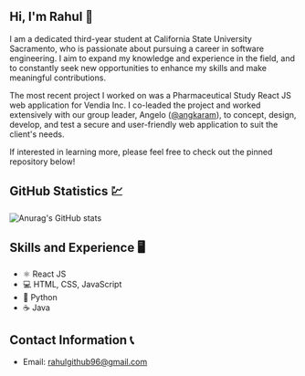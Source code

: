 ## Hi, I'm Rahul 👋

I am a dedicated third-year student at California State University Sacramento, who is passionate about pursuing a career in software engineering. I aim to expand my knowledge and experience in the field, and to constantly seek new opportunities to enhance my skills and make meaningful contributions.

The most recent project I worked on was a Pharmaceutical Study React JS web application for Vendia Inc. I co-leaded the project and worked extensively with our group leader, Angelo ([@angkaram](https://github.com/Angkaram)), to concept, design, develop, and test a secure and user-friendly web application to suit the client's needs. 

If interested in learning more, please feel free to check out the pinned repository below!

## GitHub Statistics 💹

![Anurag's GitHub stats](https://github-readme-stats-sigma-five.vercel.app/api?username=rahulio96&show_icons=true&theme=github_dark)


## Skills and Experience 🖥
* ⚛ React JS
* 💻 HTML, CSS, JavaScript
* 🐍 Python
* ☕ Java

## Contact Information 📞
* Email: rahulgithub96@gmail.com



<!--
**rahulio96/rahulio96** is a ✨ _special_ ✨ repository because its `README.md` (this file) appears on your GitHub profile.

Here are some ideas to get you started:

- 🔭 I’m currently working on ...
- 🌱 I’m currently learning ...
- 👯 I’m looking to collaborate on ...
- 🤔 I’m looking for help with ...
- 💬 Ask me about ...
- 📫 How to reach me: ...
- 😄 Pronouns: ...
- ⚡ Fun fact: ...
-->
